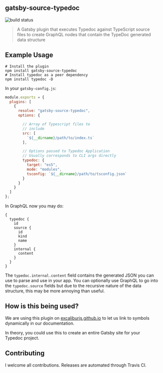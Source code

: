 ## gatsby-source-typedoc

![build status](https://travis-ci.com/kamranayub/gatsby-source-typedoc.svg?branch=master)

> A Gatsby plugin that executes Typedoc against TypeScript source files to create GraphQL nodes that contain the TypeDoc generated data structure

## Example Usage

    # Install the plugin
    npm install gatsby-source-typedoc
    # Install typedoc as a peer dependency
    npm install typedoc -D

In your `gatsby-config.js`:

```js
module.exports = {
  plugins: [
    {
      resolve: "gatsby-source-typedoc",
      options: {

        // Array of Typescript files to
        // include
        src: [
          `${__dirname}/path/to/index.ts`
        ],

        // Options passed to Typedoc Application
        // Usually corresponds to CLI args directly
        typedoc: {
          target: "es5",
          mode: "modules",
          tsconfig: `${__dirname}/path/to/tsconfig.json`
        }
      }
    }
  ]
};
```

In GraphQL now you may do:

```
{
  typedoc {
    id
    source {
      id
      kind
      name
    }
    internal {
      content
    }
  }
}
```

The `typedoc.internal.content` field contains the generated JSON you can use to parse and use in your app. You can optionally use GraphQL to go into the `typedoc.source` fields but due to the recursive nature of the data structure, this may be more annoying than useful.

## How is this being used?

We are using this plugin on [excaliburjs.github.io](https://github.com/excaliburjs/excaliburjs.github.io) to let us link to symbols dynamically in our documentation.

In theory, you could use this to create an entire Gatsby site for your Typedoc project.

## Contributing

I welcome all contributions. Releases are automated through Travis CI.